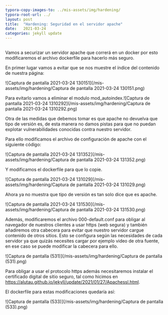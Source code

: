 ```yaml
---
typora-copy-images-to: ../mis-assets/img/hardening/
typora-root-url: ../
layout: post
title:  "Hardening: Seguridad en el servidor apache"
date:   2021-03-24
categories: jekyll update
---
```


##

Vamos a securizar un servidor  apache que correrá en un docker por esto modificaremos el archivo dockerfile para hacerlo más seguro.

En primer lugar vamos a evitar que se nos muestre el índice del contenido de nuestra página:

![Captura de pantalla 2021-03-24 130151](/mis-assets/img/hardening/Captura de pantalla 2021-03-24 130151.png)

Para evitarlo vamos a eliminar el modulo mod_autoindex.![Captura de pantalla 2021-03-24 1310292](/mis-assets/img/hardening/Captura de pantalla 2021-03-24 1310292.png)

Otra de las medidas que debemos tomar es que apache no devuelva que tipo de versión es, de esta manera no damos pistas para que no puedan explotar vulnerabilidades conocidas contra nuestro servidor.

Para ello modificamos el archivo de configuración de apache con el siguiente código:

![Captura de pantalla 2021-03-24 131352](/mis-assets/img/hardening/Captura de pantalla 2021-03-24 131352.png)

Y modificamos el dockerfile para que lo copie.

![Captura de pantalla 2021-03-24 131029](/mis-assets/img/hardening/Captura de pantalla 2021-03-24 131029.png)

Ahora ya no muestra que tipo de versión es tan solo dice que es apache.

![Captura de pantalla 2021-03-24 131530](/mis-assets/img/hardening/Captura de pantalla 2021-03-24 131530.png)



Además, modificaremos el archivo  000-default.conf para obligar al navegador de nuestros clientes a usar https (web segura) y también añadiremos otra cabecera para evitar que nuestro servidor cargue contenido de otros sitios. Esto se configura según las necesidades de cada servidor ya que quizás necesites cargar por ejemplo video de otra fuente, en ese caso se puede modificar la cabecera para ello.

![Captura de pantalla (531)](/mis-assets/img/hardening/Captura de pantalla (531).png)



Para obligar a usar el protocolo https además necesitaremos instalar el certificado digital de sitio seguro, tal  como hicimos en https://alutau.github.io/jekyll/update/2021/01/27/Apachessl.html.

El dockerfile para estas modificaciones quedaría así:



![Captura de pantalla (533)](/mis-assets/img/hardening/Captura de pantalla (533).png)